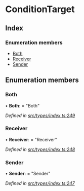 # ConditionTarget

## Index

### Enumeration members

* [Both](conditiontarget.md#both)
* [Receiver](conditiontarget.md#receiver)
* [Sender](conditiontarget.md#sender)

## Enumeration members

### Both

• **Both**: = "Both"

_Defined in_ [_src/types/index.ts:249_](https://github.com/PolymathNetwork/polymesh-sdk/blob/bf2b7a12/src/types/index.ts#L249)

### Receiver

• **Receiver**: = "Receiver"

_Defined in_ [_src/types/index.ts:248_](https://github.com/PolymathNetwork/polymesh-sdk/blob/bf2b7a12/src/types/index.ts#L248)

### Sender

• **Sender**: = "Sender"

_Defined in_ [_src/types/index.ts:247_](https://github.com/PolymathNetwork/polymesh-sdk/blob/bf2b7a12/src/types/index.ts#L247)

